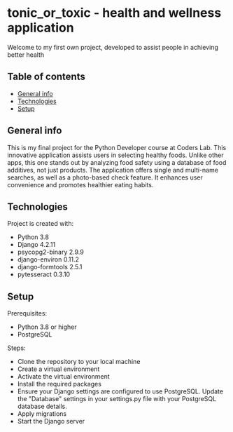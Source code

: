 # tonic_or_toxic - health and wellness application 

Welcome to my first own project, developed to assist people in achieving better health 

## Table of contents
* [General info](#general-info)
* [Technologies](#technologies)
* [Setup](#setup)

## General info
This is my final project for the Python Developer course at Coders Lab.
This innovative application assists users in selecting healthy foods.
Unlike other apps, this one stands out by analyzing food safety using a database of food additives, not just products.
The application offers single and multi-name searches, as well as a photo-based check feature.
It enhances user convenience and promotes healthier eating habits.

## Technologies
Project is created with:
* Python 3.8
* Django 4.2.11
* psycopg2-binary 2.9.9
* django-environ 0.11.2
* django-formtools 2.5.1
* pytesseract 0.3.10

## Setup
Prerequisites:
* Python 3.8 or higher
* PostgreSQL

Steps:
* Clone the repository to your local machine
* Create a virtual environment
* Activate the virtual environment
* Install the required packages
* Ensure your Django settings are configured to use PostgreSQL. Update the "Database" settings in your settings.py file with your PostgreSQL database details.
* Apply migrations
* Start the Django server




